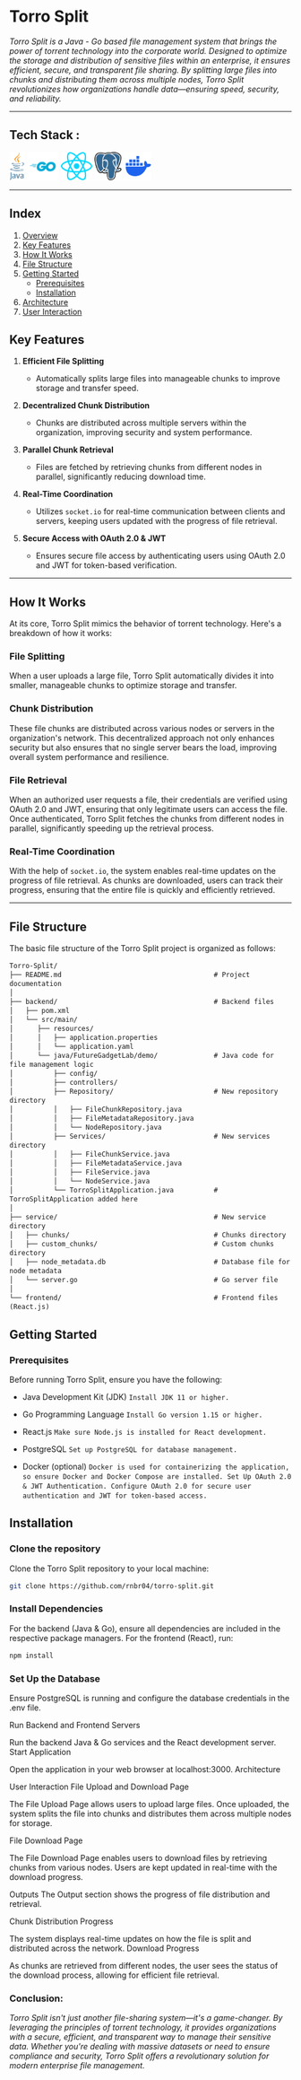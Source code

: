 
# Torro Split 

*Torro Split is a Java - Go based file management system that brings the power of torrent technology into the corporate world. Designed to optimize the storage and distribution of sensitive files within an enterprise, it ensures efficient, secure, and transparent file sharing. By splitting large files into chunks and distributing them across multiple nodes, Torro Split revolutionizes how organizations handle data—ensuring speed, security, and reliability.*

---
Tech Stack :
---
 <img src="https://github.com/rnbr04/torro-split/raw/main/frontend/public/java.svg" height="50" /> <img src="https://github.com/rnbr04/torro-split/raw/main/frontend/public/go.svg" height="50" /> <img src="https://github.com/rnbr04/torro-split/raw/main/frontend/public/react.svg" height="50" /> <img src="https://github.com/rnbr04/torro-split/raw/main/frontend/public/Postgresql.svg" height="50" /> <img src="https://github.com/rnbr04/torro-split/raw/main/frontend/public/docker.svg" height="50" />

---
  

## **Index**

1. [Overview](#torro-split)  
2. [Key Features](#key-features)  
3. [How It Works](#how-it-works)  
4. [File Structure](#file-structure)  
5. [Getting Started](#getting-started)  
   - [Prerequisites](#prerequisites)  
   - [Installation](#installation)  
6. [Architecture](#architecture)  
7. [User Interaction](#user-interaction)

## **Key Features**

1. **Efficient File Splitting**  
   - Automatically splits large files into manageable chunks to improve storage and transfer speed.  

2. **Decentralized Chunk Distribution**  
   - Chunks are distributed across multiple servers within the organization, improving security and system performance.  

3. **Parallel Chunk Retrieval**  
   - Files are fetched by retrieving chunks from different nodes in parallel, significantly reducing download time.  

4. **Real-Time Coordination**  
   - Utilizes `socket.io` for real-time communication between clients and servers, keeping users updated with the progress of file retrieval.  

5. **Secure Access with OAuth 2.0 & JWT**  
   - Ensures secure file access by authenticating users using OAuth 2.0 and JWT for token-based verification.  

---

## **How It Works**

At its core, Torro Split mimics the behavior of torrent technology. Here's a breakdown of how it works:

### **File Splitting**  
When a user uploads a large file, Torro Split automatically divides it into smaller, manageable chunks to optimize storage and transfer.

### **Chunk Distribution**  
These file chunks are distributed across various nodes or servers in the organization's network. This decentralized approach not only enhances security but also ensures that no single server bears the load, improving overall system performance and resilience.

### **File Retrieval**  
When an authorized user requests a file, their credentials are verified using OAuth 2.0 and JWT, ensuring that only legitimate users can access the file. Once authenticated, Torro Split fetches the chunks from different nodes in parallel, significantly speeding up the retrieval process.

### **Real-Time Coordination**  
With the help of `socket.io`, the system enables real-time updates on the progress of file retrieval. As chunks are downloaded, users can track their progress, ensuring that the entire file is quickly and efficiently retrieved.

---

## **File Structure**

The basic file structure of the Torro Split project is organized as follows:

```plaintext
Torro-Split/
├── README.md                                      # Project documentation
│
├── backend/                                       # Backend files
│   ├── pom.xml
│   └── src/main/
│      ├── resources/
│      │   ├── application.properties
│      │   └── application.yaml
│      └── java/FutureGadgetLab/demo/              # Java code for file management logic
│          ├── config/
│          ├── controllers/
│          ├── Repository/                         # New repository directory
│          │   ├── FileChunkRepository.java
│          │   ├── FileMetadataRepository.java
│          │   └── NodeRepository.java
│          ├── Services/                           # New services directory
│          │   ├── FileChunkService.java
│          │   ├── FileMetadataService.java
│          │   ├── FileService.java
│          │   └── NodeService.java
│          └── TorroSplitApplication.java          # TorroSplitApplication added here
│
├── service/                                       # New service directory
│   ├── chunks/                                    # Chunks directory
│   ├── custom_chunks/                             # Custom chunks directory
│   ├── node_metadata.db                           # Database file for node metadata
│   └── server.go                                  # Go server file
│
└── frontend/                                      # Frontend files (React.js)

```


## Getting Started
### Prerequisites
Before running Torro Split, ensure you have the following:

- Java Development Kit (JDK)
```Install JDK 11 or higher.```

- Go Programming Language
```Install Go version 1.15 or higher.```

- React.js
```Make sure Node.js is installed for React development.```

- PostgreSQL
```Set up PostgreSQL for database management.```

- Docker (optional)
```Docker is used for containerizing the application, so ensure Docker and Docker Compose are installed. Set Up OAuth 2.0 & JWT Authentication. Configure OAuth 2.0 for secure user authentication and JWT for token-based access.```

## Installation

### Clone the repository

Clone the Torro Split repository to your local machine:

```bash
git clone https://github.com/rnbr04/torro-split.git
```

### Install Dependencies

For the backend (Java & Go), ensure all dependencies are included in the respective package managers.
For the frontend (React), run:

```js
npm install
```

### Set Up the Database

Ensure PostgreSQL is running and configure the database credentials in the .env file.

Run Backend and Frontend Servers

Run the backend Java & Go services and the React development server.
Start Application

Open the application in your web browser at localhost:3000.
Architecture


User Interaction
File Upload and Download Page


The File Upload Page allows users to upload large files. Once uploaded, the system splits the file into chunks and distributes them across multiple nodes for storage.

File Download Page


The File Download Page enables users to download files by retrieving chunks from various nodes. Users are kept updated in real-time with the download progress.

Outputs
The Output section shows the progress of file distribution and retrieval.

Chunk Distribution Progress

The system displays real-time updates on how the file is split and distributed across the network.
Download Progress

As chunks are retrieved from different nodes, the user sees the status of the download process, allowing for efficient file retrieval.



### Conclusion: 
*Torro Split isn't just another file-sharing system—it's a game-changer. By leveraging the principles of torrent technology, it provides organizations with a secure, efficient, and transparent way to manage their sensitive data. Whether you're dealing with massive datasets or need to ensure compliance and security, Torro Split offers a revolutionary solution for modern enterprise file management.*
